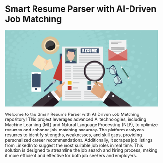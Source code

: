 
# Smart Resume Parser with AI-Driven Job Matching

![Employer Reviewing Resume](https://github.com/RamyaSri-Tellakula/Smart-Resume-Parser/blob/main/Employer%20Reviewing%20Resume.png)

Welcome to the Smart Resume Parser with AI-Driven Job Matching repository! This project leverages advanced AI technologies, including Machine Learning (ML) and Natural Language Processing (NLP), to optimize resumes and enhance job-matching accuracy. The platform analyzes resumes to identify strengths, weaknesses, and skill gaps, providing personalized career recommendations. Additionally, it scrapes job listings from LinkedIn to suggest the most suitable job roles in real time. This solution is designed to streamline the job search and hiring process, making it more efficient and effective for both job seekers and employers.
